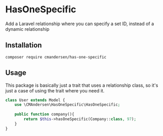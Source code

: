 # HasOneSpecific
Add a Laravel relationship where you can specify a set ID, instead of a dynamic relationship

## Installation
```
composer require cmandersen/has-one-specific
```

## Usage
This package is basically just a trait that uses a relationship class, so it's just a case of using the trait where you need it.
```php
class User extends Model {
    use \CMAndersen\HasOneSpecific\HasOneSpecific;
    
    public function company(){
        return $this->hasOneSpecific(Company::class, 97);
    }
}
```
